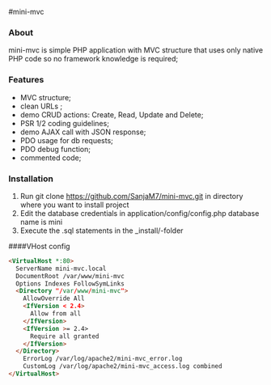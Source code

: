 #mini-mvc

### About

mini-mvc is simple PHP application with MVC structure that uses only native PHP code so no framework knowledge is required;

### Features

- MVC structure;
- clean URLs ;
- demo CRUD actions: Create, Read, Update and Delete;
- PSR 1/2 coding guidelines;
- demo AJAX call with JSON response;
- PDO usage for db requests;
- PDO debug function;
- commented code;

### Installation

1. Run git clone https://github.com/SanjaM7/mini-mvc.git in directory where you want to install project
2. Edit the database credentials in application/config/config.php database name is mini
3. Execute the .sql statements in the _install/-folder

####VHost config
```html
<VirtualHost *:80>
  ServerName mini-mvc.local
  DocumentRoot /var/www/mini-mvc
  Options Indexes FollowSymLinks
  <Directory "/var/www/mini-mvc">
    AllowOverride All
    <IfVersion < 2.4>
      Allow from all
    </IfVersion>
    <IfVersion >= 2.4>
      Require all granted
    </IfVersion>
  </Directory>
    ErrorLog /var/log/apache2/mini-mvc_error.log
    CustomLog /var/log/apache2/mini-mvc_access.log combined
</VirtualHost>
```
